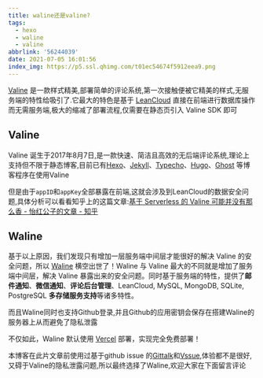 ```yaml
---
title: waline还是valine?
tags:
  - hexo
  - waline
  - valine
abbrlink: '56244039'
date: 2021-07-05 16:01:56
index_img: https://p5.ssl.qhimg.com/t01ec54674f5912eea9.png
---
```


[Valine](https://link.zhihu.com/?target=https%3A//valine.js.org/) 是一款样式精美,部署简单的评论系统,第一次接触便被它精美的样式,无服务端的特性给吸引了.它最大的特色是基于 [LeanCloud](https://link.zhihu.com/?target=https%3A//leancloud.app/) 直接在前端进行数据库操作而无需服务端,极大的缩减了部署流程,仅需要在静态页引入 Valine SDK 即可

<!--more-->

## Valine

Valine 诞生于2017年8月7日,是一款快速、简洁且高效的无后端评论系统,理论上支持但不限于静态博客,目前已有[Hexo](https://valine.js.org/hexo.html)、[Jekyll](https://valine.js.org/jekyll.html)、[Typecho](http://typecho.org/)、[Hugo](https://gohugo.io/)、[Ghost](https://ghost.org) 等博客程序在使用Valine

但是由于`appID`和`appKey`全部暴露在前端,这就会涉及到LeanCloud的数据安全问题,具体分析可以看看知乎上的这篇文章:[基于 Serverless 的 Valine 可能并没有那么香 - 怡红公子的文章 - 知乎]( https://zhuanlan.zhihu.com/p/295264916)

## Waline

基于以上原因，我们发现只有增加一层服务端中间层才能很好的解决 Valine 的安全问题，所以 [Waline](https://link.zhihu.com/?target=https%3A//waline.js.org/) 横空出世了！Waline 与 Valine 最大的不同就是增加了服务端中间层，解决 Valine 暴露出来的安全问题。同时基于服务端的特性，提供了**邮件通知**、**微信通知**、**评论后台管理**、LeanCloud, MySQL, MongoDB, SQLite, PostgreSQL **多存储服务支持**等诸多特性。

而且Waline同时也支持Github登录,并且Github的应用密钥会保存在搭建Waline的服务器上从而避免了隐私泄露

不仅如此，Waline 默认使用 [Vercel](https://link.zhihu.com/?target=https%3A//vercel.com/) 部署，实现完全免费部署！

本博客在此片文章前使用过基于github issue 的[Gittalk](https://gitalk.github.io/)和[Vssue](https://vssue.js.org/zh/),体验都不是很好,又碍于Valine的隐私泄露问题,所以最终选择了Waline,欢迎大家在下面留言评论